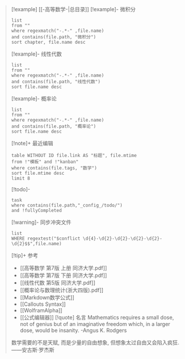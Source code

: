 > [!example] [[-高等数学-|总目录]]
> [!example]- 微积分
>```dataview
>list 
>from ""
>where regexmatch("-.*-" ,file.name)
>and contains(file.path, "微积分")
>sort chapter, file.name desc
>```
> [!example]- 线性代数
>```dataview
>list 
>from ""
>where regexmatch("-.*-" ,file.name)
>and contains(file.path, "线性代数")
>sort file.name desc
>```
> [!example]- 概率论
>```dataview
>list 
>from ""
>where regexmatch("-.*-" ,file.name)
>and contains(file.path, "概率论")
>sort file.name desc
>```
> [!note]+ 最近编辑
>```dataview
>table WITHOUT ID file.link AS "标题", file.mtime
>from !"模板" and !"kanban"
>where contains(file.tags, "数学")
>sort file.mtime desc
>limit 8
>```
> [!todo]- 
> ```dataview
> task
> where contains(file.path,"_config_/todo/")
> and !fullyCompleted
> ```
> [!warning]- 同步冲突文件
> 
> ```dataview
> list
> WHERE regextest("$conflict \d{4}-\d{2}-\d{2}-\d{2}-\d{2}-\d{2}$$",file.name)
> ```
> [!tip]+ 参考
> - [[高等数学 第7版 上册 同济大学.pdf]]
> - [[高等数学 第7版 下册 同济大学.pdf]]
> - [[线性代数 第5版 同济大学.pdf]]
> - [[概率论与数理统计(浙大四版).pdf]]
>- [[Markdown数学公式]]
>- [[Callouts Syntax]]
>- [[WolframAlpha]]
>- [[公式编辑器]]
>[!quote] 名言
>Mathematics requires a small dose, not of genius but of an imaginative freedom which, in a larger dose, would be insanity. -Angus K. Rodgers
>
>数学需要的不是天赋, 而是少量的自由想象, 但想象太过自由又会陷入疯狂. ——安古斯·罗杰斯

